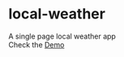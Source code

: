 # local-weather
A single page local weather app <br>
Check the <a href="http://codepen.io/sajibBD/full/mJNeNQ">Demo</a>